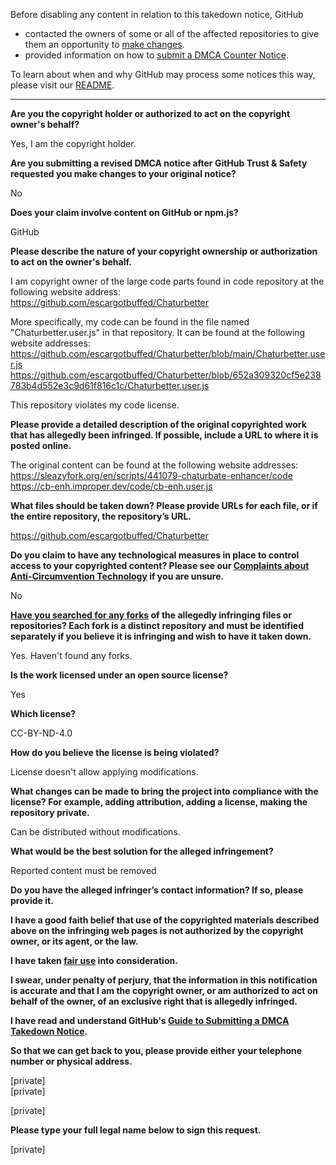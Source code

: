 Before disabling any content in relation to this takedown notice, GitHub
- contacted the owners of some or all of the affected repositories to give them an opportunity to [make changes](https://docs.github.com/en/github/site-policy/dmca-takedown-policy#a-how-does-this-actually-work).
- provided information on how to [submit a DMCA Counter Notice](https://docs.github.com/en/articles/guide-to-submitting-a-dmca-counter-notice).

To learn about when and why GitHub may process some notices this way, please visit our [README](https://github.com/github/dmca/blob/master/README.md#anatomy-of-a-takedown-notice).

---

**Are you the copyright holder or authorized to act on the copyright owner's behalf?**

Yes, I am the copyright holder.

**Are you submitting a revised DMCA notice after GitHub Trust & Safety requested you make changes to your original notice?**

No

**Does your claim involve content on GitHub or npm.js?**

GitHub

**Please describe the nature of your copyright ownership or authorization to act on the owner's behalf.**

I am copyright owner of the large code parts found in code repository at the following website address:  
https://github.com/escargotbuffed/Chaturbetter

More specifically, my code can be found in the file named "Chaturbetter.user.js" in that repository. It can be found at the following website addresses:  
https://github.com/escargotbuffed/Chaturbetter/blob/main/Chaturbetter.user.js  
https://github.com/escargotbuffed/Chaturbetter/blob/652a309320cf5e238783b4d552e3c9d61f816c1c/Chaturbetter.user.js

This repository violates my code license.

**Please provide a detailed description of the original copyrighted work that has allegedly been infringed. If possible, include a URL to where it is posted online.**

The original content can be found at the following website addresses:  
https://sleazyfork.org/en/scripts/441079-chaturbate-enhancer/code  
https://cb-enh.improper.dev/code/cb-enh.user.js

**What files should be taken down? Please provide URLs for each file, or if the entire repository, the repository’s URL.**

https://github.com/escargotbuffed/Chaturbetter

**Do you claim to have any technological measures in place to control access to your copyrighted content? Please see our <a href="https://docs.github.com/articles/guide-to-submitting-a-dmca-takedown-notice#complaints-about-anti-circumvention-technology">Complaints about Anti-Circumvention Technology</a> if you are unsure.**

No

**<a href="https://docs.github.com/articles/dmca-takedown-policy#b-what-about-forks-or-whats-a-fork">Have you searched for any forks</a> of the allegedly infringing files or repositories? Each fork is a distinct repository and must be identified separately if you believe it is infringing and wish to have it taken down.**

Yes. Haven't found any forks.

**Is the work licensed under an open source license?**

Yes

**Which license?**

CC-BY-ND-4.0

**How do you believe the license is being violated?**

License doesn't allow applying modifications.

**What changes can be made to bring the project into compliance with the license? For example, adding attribution, adding a license, making the repository private.**

Can be distributed without modifications.

**What would be the best solution for the alleged infringement?**

Reported content must be removed

**Do you have the alleged infringer’s contact information? If so, please provide it.**

**I have a good faith belief that use of the copyrighted materials described above on the infringing web pages is not authorized by the copyright owner, or its agent, or the law.**

**I have taken <a href="https://www.lumendatabase.org/topics/22">fair use</a> into consideration.**

**I swear, under penalty of perjury, that the information in this notification is accurate and that I am the copyright owner, or am authorized to act on behalf of the owner, of an exclusive right that is allegedly infringed.**

**I have read and understand GitHub's <a href="https://docs.github.com/articles/guide-to-submitting-a-dmca-takedown-notice/">Guide to Submitting a DMCA Takedown Notice</a>.**

**So that we can get back to you, please provide either your telephone number or physical address.**

[private]  
[private]  

[private]

**Please type your full legal name below to sign this request.**

[private]
